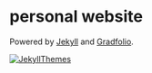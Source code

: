 # personal website


Powered by [Jekyll](https://jekyllrb.com/) and [Gradfolio](https://github.com/jitinnair1/gradfolio).

[![JekyllThemes](https://img.shields.io/badge/featured%20on-JekyllThemes-red.svg)](https://jekyll-themes.com)
